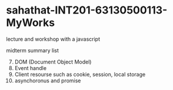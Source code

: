 # sahathat-INT201-63130500113-MyWorks
 lecture and workshop with a javascript

midterm summary list

7. DOM (Document Object Model)
8. Event handle
9. Client resourse such as cookie, session, local storage
10. asynchoronus and promise
